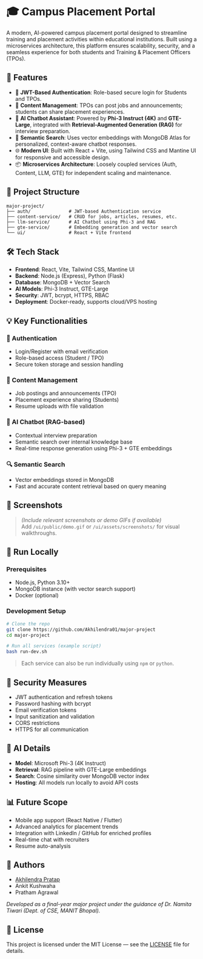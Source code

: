 
# 🎓 Campus Placement Portal

A modern, AI-powered campus placement portal designed to streamline training and placement activities within educational institutions. Built using a microservices architecture, this platform ensures scalability, security, and a seamless experience for both students and Training & Placement Officers (TPOs).

## 🚀 Features

- 🔐 **JWT-Based Authentication**: Role-based secure login for Students and TPOs.
- 📝 **Content Management**: TPOs can post jobs and announcements; students can share placement experiences.
- 🤖 **AI Chatbot Assistant**: Powered by **Phi-3 Instruct (4K)** and **GTE-Large**, integrated with **Retrieval-Augmented Generation (RAG)** for interview preparation.
- 🧠 **Semantic Search**: Uses vector embeddings with MongoDB Atlas for personalized, context-aware chatbot responses.
- 🌐 **Modern UI**: Built with React + Vite, using Tailwind CSS and Mantine UI for responsive and accessible design.
- 📦 **Microservices Architecture**: Loosely coupled services (Auth, Content, LLM, GTE) for independent scaling and maintenance.

## 🧱 Project Structure

```
major-project/
├── auth/              # JWT-based Authentication service
├── content-service/   # CRUD for jobs, articles, resumes, etc.
├── llm-service/       # AI Chatbot using Phi-3 and RAG
├── gte-service/       # Embedding generation and vector search
└── ui/                # React + Vite frontend
```

## 🛠️ Tech Stack

- **Frontend**: React, Vite, Tailwind CSS, Mantine UI
- **Backend**: Node.js (Express), Python (Flask)
- **Database**: MongoDB + Vector Search
- **AI Models**: Phi-3 Instruct, GTE-Large
- **Security**: JWT, bcrypt, HTTPS, RBAC
- **Deployment**: Docker-ready, supports cloud/VPS hosting

## 💡 Key Functionalities

### 🔑 Authentication
- Login/Register with email verification
- Role-based access (Student / TPO)
- Secure token storage and session handling

### 📂 Content Management
- Job postings and announcements (TPO)
- Placement experience sharing (Students)
- Resume uploads with file validation

### 🤖 AI Chatbot (RAG-based)
- Contextual interview preparation
- Semantic search over internal knowledge base
- Real-time response generation using Phi-3 + GTE embeddings

### 🔍 Semantic Search
- Vector embeddings stored in MongoDB
- Fast and accurate content retrieval based on query meaning

## 📸 Screenshots

> _(Include relevant screenshots or demo GIFs if available)_  
> Add `/ui/public/demo.gif` or `/ui/assets/screenshots/` for visual walkthroughs.

## 🧪 Run Locally

### Prerequisites

- Node.js, Python 3.10+
- MongoDB instance (with vector search support)
- Docker (optional)

### Development Setup

```bash
# Clone the repo
git clone https://github.com/Akhilendra01/major-project
cd major-project

# Run all services (example script)
bash run-dev.sh
```

> Each service can also be run individually using `npm` or `python`.

## 🔐 Security Measures

- JWT authentication and refresh tokens
- Password hashing with bcrypt
- Email verification tokens
- Input sanitization and validation
- CORS restrictions
- HTTPS for all communication

## 🧠 AI Details

- **Model**: Microsoft Phi-3 (4K Instruct)
- **Retrieval**: RAG pipeline with GTE-Large embeddings
- **Search**: Cosine similarity over MongoDB vector index
- **Hosting**: All models run locally to avoid API costs

## 📊 Future Scope

- Mobile app support (React Native / Flutter)
- Advanced analytics for placement trends
- Integration with LinkedIn / GitHub for enriched profiles
- Real-time chat with recruiters
- Resume auto-analysis

## 👥 Authors

- [Akhilendra Pratap](https://github.com/Akhilendra01)
- Ankit Kushwaha  
- Pratham Agrawal  

_Developed as a final-year major project under the guidance of Dr. Namita Tiwari (Dept. of CSE, MANIT Bhopal)._

## 📄 License

This project is licensed under the MIT License — see the [LICENSE](LICENSE) file for details.
